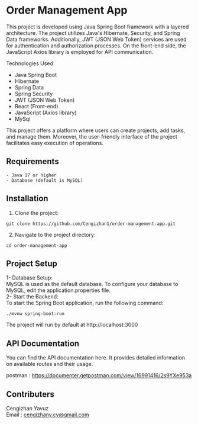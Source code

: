 # Order Management App

This project is developed using Java Spring Boot framework with a layered architecture. The project utilizes Java's Hibernate, Security, and Spring Data frameworks. Additionally, JWT (JSON Web Token) services are used for authentication and authorization processes. On the front-end side, the JavaScript Axios library is employed for API communication.

Technologies Used
- Java Spring Boot
- Hibernate
- Spring Data
- Spring Security
- JWT (JSON Web Token)
- React (Front-end)
- JavaScript (Axios library)
- MySql

This project offers a platform where users can create projects, add tasks, and manage them. Moreover, the user-friendly interface of the project facilitates easy execution of operations.


## Requirements
```
- Java 17 or higher
- Database (default is MySQL)
```

## Installation
1. Clone the project:

```
git clone https://github.com/Cengizhan1/order-management-app.git
``` 
2. Navigate to the project directory:

```
cd order-management-app
``` 

## Project Setup
1- Database Setup: \
MySQL is used as the default database. To configure your database to MySQL, edit the application.properties file. \
2- Start the Backend: \
To start the Spring Boot application, run the following command:
```
./mvnw spring-boot:run
``` 

The project will run by default at http://localhost:3000

## API Documentation
You can find the API documentation here.
It provides detailed information on available routes and their usage.

postman : https://documenter.getpostman.com/view/16991416/2s9YXe953a

## Contributers
Cengizhan Yavuz \
Email : cengizhany.cy@gmail.com

